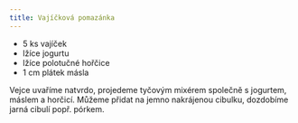 ```yaml
---
title: Vajíčková pomazánka
---
```


* 5 ks vajíček
* lžíce jogurtu
* lžíce polotučné hořčice
* 1 cm plátek másla

Vejce uvaříme natvrdo, projedeme tyčovým mixérem společně s jogurtem, máslem a horčicí.
Můžeme přidat na jemno nakrájenou cibulku, dozdobíme jarná cibulí popř. pórkem.

